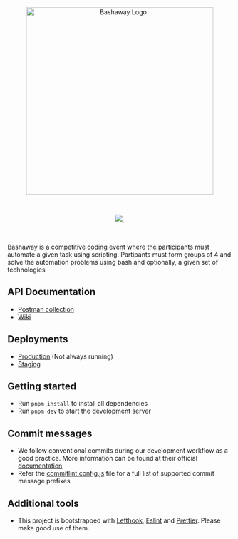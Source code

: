 <br/>

<br/>

<p align="center">
  <img src="https://github.com/sliit-foss/bashaway-official/assets/73662613/c15f7a94-592b-410f-b581-c98d25a9ca42" width="420" alt="Bashaway Logo"/>
</p>

<br/>

<p align="center">
  <a aria-label="SLIIT FOSS logo" href="https://sliitfoss.org">
    <img src="https://img.shields.io/badge/Made_by_the_SLIIT_FOSS_Community-blue">
  </a>
  <a aria-label="License" href="https://github.com/sliit-foss/bashaway-backend/blob/main/LICENSE">
    <img alt="" src="https://img.shields.io/badge/License-MIT-yellow.svg">
  </a>
</p>

<br/>

Bashaway is a competitive coding event where the participants must automate a given task using scripting. Partipants must form groups of 4 and solve the automation problems using bash and optionally, a given set of technologies

## API Documentation

- [Postman collection](https://documenter.getpostman.com/view/13842706/2s9XxsWcDC)
- [Wiki](https://github.com/sliit-foss/bashaway-backend/wiki)

## Deployments

- [Production](https://api.bashaway.sliitfoss.org) (Not always running)
- [Staging](https://api.staging.bashaway.sliitfoss.org)

## Getting started

- Run `pnpm install` to install all dependencies
- Run `pnpm dev` to start the development server

## Commit messages

- We follow conventional commits during our development workflow as a good practice. More information can be found at their official [documentation](https://www.conventionalcommits.org/en/v1.0.0-beta.4/#examples)
- Refer the [commitlint.config.js](https://github.com/sliit-foss/bashaway-backend/blob/main/commitlint.config.cjs) file for a full list of supported commit message prefixes

## Additional tools

- This project is bootstrapped with [Lefthook](https://evilmartians.com/opensource/lefthook), [Eslint](https://eslint.org/) and [Prettier](https://prettier.io/). Please make good use of them.

<br/>
